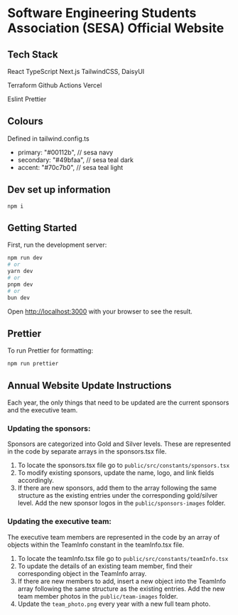 # Software Engineering Students Association (SESA) Official Website

## Tech Stack

React
TypeScript
Next.js
TailwindCSS, DaisyUI

Terraform
Github Actions
Vercel

Eslint
Prettier

## Colours

Defined in tailwind.config.ts

- primary: "#00112b", // sesa navy
- secondary: "#49bfaa", // sesa teal dark
- accent: "#70c7b0", // sesa teal light

## Dev set up information

`npm i`

## Getting Started

First, run the development server:

```bash
npm run dev
# or
yarn dev
# or
pnpm dev
# or
bun dev
```

Open [http://localhost:3000](http://localhost:3000) with your browser to see the result.

## Prettier

To run Prettier for formatting:

`npm run prettier`

## Annual Website Update Instructions

Each year, the only things that need to be updated are the current sponsors and the executive team.

### Updating the sponsors:

Sponsors are categorized into Gold and Silver levels. These are represented in the code by separate arrays in the sponsors.tsx file.

1. To locate the sponsors.tsx file go to `public/src/constants/sponsors.tsx`
2. To modify existing sponsors, update the name, logo, and link fields accordingly.
3. If there are new sponsors, add them to the array following the same structure as the existing entries under the corresponding gold/silver level. Add the new sponsor logos in the `public/sponsors-images` folder.

### Updating the executive team:

The executive team members are represented in the code by an array of objects within the TeamInfo constant in the teamInfo.tsx file.

1. To locate the teamInfo.tsx file go to `public/src/constants/teamInfo.tsx`
2. To update the details of an existing team member, find their corresponding object in the TeamInfo array.
3. If there are new members to add, insert a new object into the TeamInfo array following the same structure as the existing entries. Add the new team member photos in the `public/team-images` folder.
4. Update the `team_photo.png` every year with a new full team photo.
